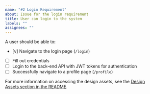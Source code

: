 ```yaml
---
name: "#2 Login Requirement"
about: Issue for the login requirement
title: User can login to the system
labels: ""
assignees: ""
---
```


A user should be able to:

- [v] Navigate to the login page (`/login`)
- [ ] Fill out credentials
- [ ] Login to the back-end API with JWT tokens for authentication
- [ ] Successfully navigate to a profile page (`/profile`)

For more information on accessing the design assets, see the [Design Assets section in the README](https://github.com/OpenClassrooms-Student-Center/Project-10-Bank-API#design-assets).
